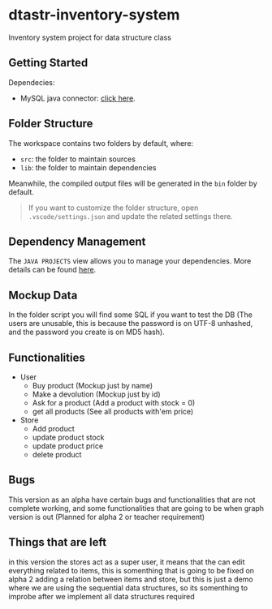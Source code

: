 # dtastr-inventory-system
Inventory system project for data structure class

## Getting Started

Dependecies:
* MySQL java connector: [click here](https://dev.mysql.com/downloads/connector/j/).

## Folder Structure

The workspace contains two folders by default, where:

- `src`: the folder to maintain sources
- `lib`: the folder to maintain dependencies

Meanwhile, the compiled output files will be generated in the `bin` folder by default.

> If you want to customize the folder structure, open `.vscode/settings.json` and update the related settings there.

## Dependency Management

The `JAVA PROJECTS` view allows you to manage your dependencies. More details can be found [here](https://github.com/microsoft/vscode-java-dependency#manage-dependencies).


## Mockup Data
In the folder script you will find some SQL if you want to test the DB (The users are unusable, this is because the password is on UTF-8 unhashed, and the password you create is on MD5 hash).

## Functionalities
* User
    * Buy product (Mockup just by name)
    * Make a devolution (Mockup just by id)
    * Ask for a product (Add a product with stock = 0)
    * get all products (See all products with'em price)
* Store
    * Add product
    * update product stock
    * update product price
    * delete product

## Bugs
This version as an alpha have certain bugs and functionalities that are not complete working, and some functionalities that are going to be when graph version is out (Planned for alpha 2 or teacher requirement)

## Things that are left
in this version the stores act as a super user, it means that the can edit everything related to items, this is somenthing that is going to be fixed on alpha 2 adding a relation between items and store, but this is just a demo where we are using the sequential data structures, so its somenthing to improbe after we implement all data structures required
